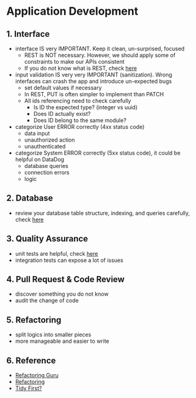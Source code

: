 # Application Development

## 1. Interface
- interface IS very IMPORTANT. Keep it clean, un-surprised, focused
    - REST is NOT necessary. However, we should apply some of constraints to make our APIs consistent
    - If you do not know what is REST, check [here](../what-we-share/rest-api.md)
- input validation IS very very IMPORTANT (sanitization). Wrong interfaces can crash the app and introduce un-expected bugs
    - set default values if necessary
    - In REST, PUT is often simpler to implement than PATCH
    - All ids referencing need to check carefully
        - Is ID the expected type? (integer vs uuid)
        - Does ID actually exist?
        - Does ID belong to the same module?
- categorize User ERROR correctly (4xx status code)
    - data input
    - unauthorized action
    - unauthenticated
- categorize System ERROR correctly (5xx status code), it could be helpful on DataDog
    - database queries
    - connection errors
    - logic

## 2. Database
- review your database table structure, indexing, and queries carefully, check [here](database-design.md)

## 3. Quality Assurance
- unit tests are helpful, check [here](dev-testing.md)
- integration tests can expose a lot of issues

## 4. Pull Request & Code Review
- discover something you do not know
- audit the change of code

## 5. Refactoring
- split logics into smaller pieces
- more manageable and easier to write

## 6. Reference
- [Refactoring Guru](https://refactoring.guru "https://refactoring.guru")
- [Refactoring](https://martinfowler.com/books/refactoring.html "https://martinfowler.com/books/refactoring.html")
- [Tidy First?](https://www.oreilly.com/library/view/tidy-first/9781098151232 "https://www.oreilly.com/library/view/tidy-first/9781098151232")  
